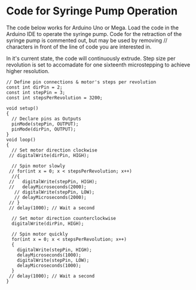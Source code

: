 # Code for Syringe Pump Operation

The code below works for Arduino Uno or Mega. Load the code in the Arduino IDE to operate the syringe pump.
Code for the retraction of the syringe pump is commented out, but may be used by removing // characters in front of the line of code you are interested in.

In it's current state, the code will continuously extrude. Step size per revolution is set to accomadate for one sixteenth microstepping to achieve higher resolution.
```
// Define pin connections & motor's steps per revolution
const int dirPin = 2;
const int stepPin = 3;
const int stepsPerRevolution = 3200;

void setup()
{
  // Declare pins as Outputs
  pinMode(stepPin, OUTPUT);
  pinMode(dirPin, OUTPUT);
}
void loop()
{
  // Set motor direction clockwise
 // digitalWrite(dirPin, HIGH);

  // Spin motor slowly
 // for(int x = 0; x < stepsPerRevolution; x++)
  //{
 //   digitalWrite(stepPin, HIGH);
 //   delayMicroseconds(2000);
   // digitalWrite(stepPin, LOW);
   // delayMicroseconds(2000);
 // }
 // delay(1000); // Wait a second
  
  // Set motor direction counterclockwise
  digitalWrite(dirPin, HIGH);

  // Spin motor quickly
  for(int x = 0; x < stepsPerRevolution; x++)
  {
    digitalWrite(stepPin, HIGH);
    delayMicroseconds(1000);
    digitalWrite(stepPin, LOW);
    delayMicroseconds(1000);
  }
 // delay(1000); // Wait a second
}
```
